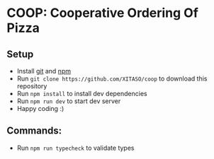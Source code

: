 # COOP: Cooperative Ordering Of Pizza

## Setup

* Install [git](https://git-scm.com/) and [npm](https://nodejs.org/)
* Run `git clone https://github.com/XITASO/coop` to download this repository
* Run `npm install` to install dev dependencies
* Run `npm run dev` to start dev server
* Happy coding :)

## Commands:

* Run `npm run typecheck` to validate types